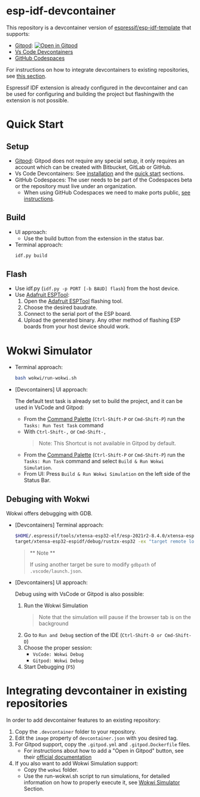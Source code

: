 # esp-idf-devcontainer

This repository is a devcontainer version of [espressif/esp-idf-template](https://github.com/espressif/esp-idf-template)
that supports:
-  [Gitpod](https://gitpod.io/): [![Open in Gitpod](https://gitpod.io/button/open-in-gitpod.svg)](https://gitpod.io/github.com/SergioGasquez/esp-idf-devcontainer/)
-  [Vs Code Devcontainers](https://code.visualstudio.com/docs/remote/containers)
-  [GitHub Codespaces](https://docs.github.com/en/codespaces/developing-in-codespaces/creating-a-codespace)

For instructions on how to integrate devcontainers to existing repositories, see
[this section](#integrating-devcontainer-in-existing-repositories).

Espressif IDF extension is already configured in the devcontainer and can be used
for configuring and building the project but flashingwith the extension is not possible.

# Quick Start
## Setup
-  [Gitpod](https://gitpod.io/): Gitpod does not require any special setup, it
only requires an account which can be created with Bitbucket, GitLab or GitHub.
-  Vs Code Devcontainers: See [installation](https://code.visualstudio.com/docs/remote/containers#_installation) and the [quick start](https://code.visualstudio.com/docs/remote/containers#_quick-start-open-an-existing-folder-in-a-container) sections.
-  GitHub Codespaces: The user needs to be part of the Codespaces beta or the repository must live under an organization.
   - When using GitHub Codespaces we need to make ports public, [see instructions](https://docs.github.com/en/codespaces/developing-in-codespaces/forwarding-ports-in-your-codespace#sharing-a-port).
## Build
- UI approach:
  - Use the build button from the extension in the status bar.
- Terminal approach:
    ```bash
    idf.py build
    ```

## Flash
- Use idf.py (`idf.py -p PORT [-b BAUD] flash`) from the host device.
- Use [Adafruit ESPTool](https://adafruit.github.io/Adafruit_WebSerial_ESPTool/):
  1. Open the [Adafruit ESPTool](https://adafruit.github.io/Adafruit_WebSerial_ESPTool/) flashing tool.
  2. Choose the desired baudrate.
  3. Connect to the serial port of the ESP board.
  4. Upload the generated binary.
Any other method of flashing ESP boards from your host device should work.

# Wokwi Simulator

- Terminal approach:

    ```bash
    bash wokwi/run-wokwi.sh
    ```
- [Devcontainers] UI approach:

    The default test task is already set to build the project, and it can be used
    in VsCode and Gitpod:
    - From the [Command Palette](https://code.visualstudio.com/docs/getstarted/userinterface#_command-palette) (`Ctrl-Shift-P` or `Cmd-Shift-P`) run the `Tasks: Run Test Task` command
    - With `Ctrl-Shift-,` or `Cmd-Shift-,`
        > Note: This Shortcut is not available in Gitpod by default.
    - From the [Command Palette](https://code.visualstudio.com/docs/getstarted/userinterface#_command-palette) (`Ctrl-Shift-P` or `Cmd-Shift-P`) run the `Tasks: Run Task` command and
    select `Build & Run Wokwi Simulation`.
    - From UI: Press `Build & Run Wokwi Simulation` on the left side of the Status Bar.

## Debuging with Wokwi

Wokwi offers debugging with GDB.

- [Devcontainers] Terminal approach:
    ```bash
    $HOME/.espressif/tools/xtensa-esp32-elf/esp-2021r2-8.4.0/xtensa-esp32-elf/bin/xtensa-esp32-elf-gdb \
    target/xtensa-esp32-espidf/debug/rustzx-esp32 -ex "target remote localhost:9333"
    ```
    > ** Note **
    >
    > If using another target be sure to modify `gdbpath` of `.vscode/launch.json`.
- [Devcontainers] UI approach:

    Debug using with VsCode or Gitpod is also possible:
    1. Run the Wokwi Simulation
        > Note that the simulation will pause if the browser tab is on the background
    2. Go to `Run and Debug` section of the IDE (`Ctrl-Shift-D or Cmd-Shift-D`)
    3. Choose the proper session:
        - `VsCode: Wokwi Debug`
        - `Gitpod: Wokwi Debug`
    4. Start Debugging (`F5`)

# Integrating devcontainer in existing repositories

In order to add devcontainer features to an existing repository:
1. Copy the `.devcontainer` folder to your repository.
2. Edit the `image` property of `devcontainer.json` with you desired tag.
3. For Gitpod support, copy the `.gitpod.yml` and `.gitpod.Dockerfile` files.
   - For instructions about how to add a "Open in Gitpod" button, see their
      [official documentation](https://www.gitpod.io/docs/getting-started#open-in-gitpod-button)
4. If you also want to add Wokwi Simulation support:
   - Copy the `wokwi` folder.
   - Use the run-wokwi.sh script to run simulations, for detailed information on how
  to properly execute it, see [Wokwi Simulator](#wokwi-simulator) Section.
